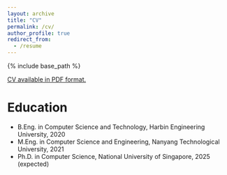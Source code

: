 ```yaml
---
layout: archive
title: "CV"
permalink: /cv/
author_profile: true
redirect_from:
  - /resume
---
```


{% include base_path %}

[CV available in PDF format.](/cv.pdf)

Education
======
* B.Eng. in Computer Science and Technology, Harbin Engineering University, 2020
* M.Eng. in Computer Science and Engineering, Nanyang Technological University, 2021 
* Ph.D. in Computer Science, National University of Singapore, 2025 (expected)
